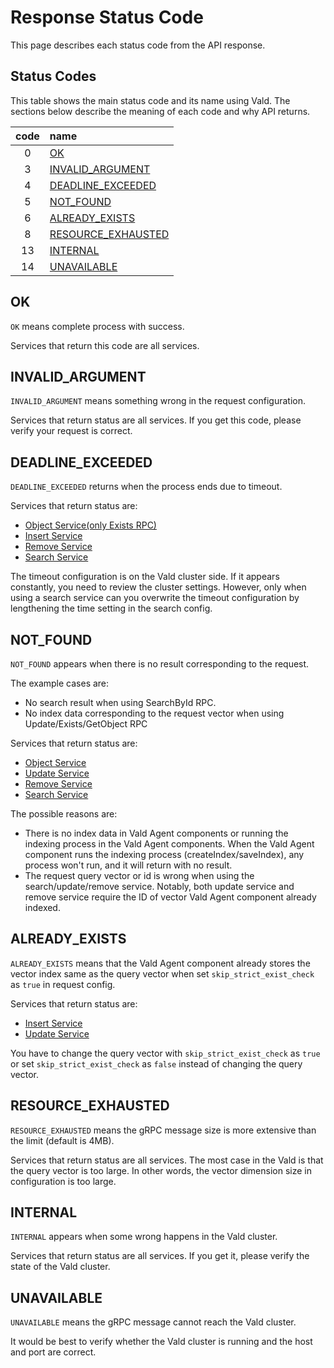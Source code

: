 # Response Status Code

This page describes each status code from the API response.

## Status Codes

This table shows the main status code and its name using Vald.
The sections below describe the meaning of each code and why API returns.

| code | name                                      |
| :--: | :---------------------------------------- |
|  0   | [OK](#OK)                                 |
|  3   | [INVALID_ARGUMENT](#INVALID_ARGUMENT)     |
|  4   | [DEADLINE_EXCEEDED](#DEADLINE_EXCEEDED)   |
|  5   | [NOT_FOUND](#NOT_FOUND)                   |
|  6   | [ALREADY_EXISTS](#ALREADY_EXISTS)         |
|  8   | [RESOURCE_EXHAUSTED](#RESOURCE_EXHAUSTED) |
|  13  | [INTERNAL](#INTERNAL)                     |
|  14  | [UNAVAILABLE](#UNAVAILABLE)               |

## OK

`OK` means complete process with success.

Services that return this code are all services.

## INVALID_ARGUMENT

`INVALID_ARGUMENT` means something wrong in the request configuration.

Services that return status are all services.
If you get this code, please verify your request is correct.

## DEADLINE_EXCEEDED

`DEADLINE_EXCEEDED` returns when the process ends due to timeout.

Services that return status are:

- [Object Service(only Exists RPC)](../api/object.md#Exists-RPC)
- [Insert Service](../api/insert.md)
- [Remove Service](../api/insert.md)
- [Search Service](../api/search.md)

The timeout configuration is on the Vald cluster side.
If it appears constantly, you need to review the cluster settings.
However, only when using a search service can you overwrite the timeout configuration by lengthening the time setting in the search config.

## NOT_FOUND

`NOT_FOUND` appears when there is no result corresponding to the request.

The example cases are:

- No search result when using SearchById RPC.
- No index data corresponding to the request vector when using Update/Exists/GetObject RPC

Services that return status are:

- [Object Service](../api/object.md)
- [Update Service](../api/update.md)
- [Remove Service](../api/insert.md)
- [Search Service](../api/search.md)

The possible reasons are:

- There is no index data in Vald Agent components or running the indexing process in the Vald Agent components.
  When the Vald Agent component runs the indexing process (createIndex/saveIndex), any process won't run, and it will return with no result.
- The request query vector or id is wrong when using the search/update/remove service.
  Notably, both update service and remove service require the ID of vector Vald Agent component already indexed.

## ALREADY_EXISTS

`ALREADY_EXISTS` means that the Vald Agent component already stores the vector index same as the query vector when set `skip_strict_exist_check` as `true` in request config.

Services that return status are:

- [Insert Service](../api/insert.md)
- [Update Service](../api/update.md)

You have to change the query vector with `skip_strict_exist_check` as `true` or set `skip_strict_exist_check` as `false` instead of changing the query vector.

## RESOURCE_EXHAUSTED

`RESOURCE_EXHAUSTED` means the gRPC message size is more extensive than the limit (default is 4MB).

Services that return status are all services.
The most case in the Vald is that the query vector is too large.
In other words, the vector dimension size in configuration is too large.

## INTERNAL

`INTERNAL` appears when some wrong happens in the Vald cluster.

Services that return status are all services.
If you get it, please verify the state of the Vald cluster.

## UNAVAILABLE

`UNAVAILABLE` means the gRPC message cannot reach the Vald cluster.

It would be best to verify whether the Vald cluster is running and the host and port are correct.
